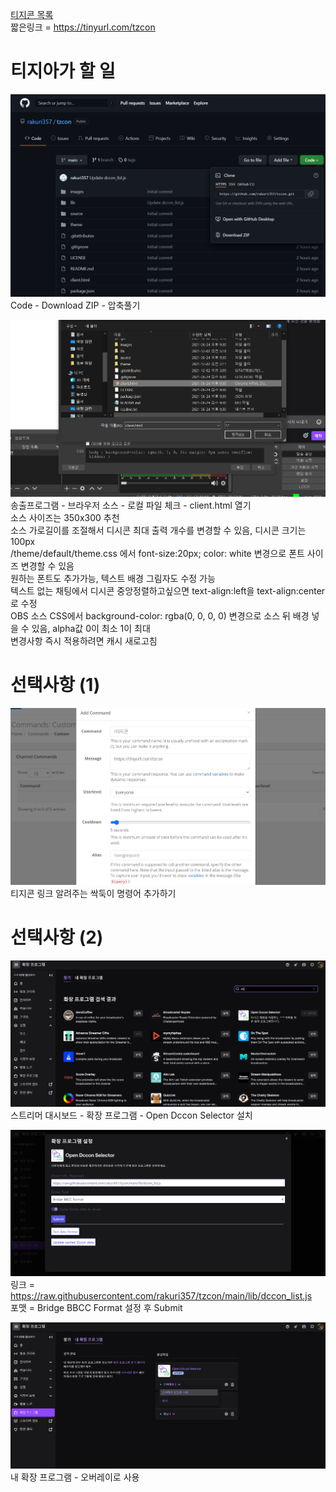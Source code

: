[티지콘 목록](https://rishubil.github.io/jsassist-open-dccon/#/list?dccon_list=https%3A%2F%2Fopen-dccon-selector.update.sh%2Fapi%2Fconvert-dccon-url%3Ftype%3Dbridge_bbcc%26url%3Dhttps%3A%2F%2Fraw.githubusercontent.com%2Frakuri357%2Ftzcon%2Fmain%2Flib%2Fdccon_list.js)  
짧은링크 = https://tinyurl.com/tzcon  




# **티지아가 할 일**  




![image](./images/readme/image.png)  
Code - Download ZIP - 압축풀기  




![image5](./images/readme/image5.png)  
송출프로그램 - 브라우저 소스 - 로컬 파일 체크 - client.html 열기  
소스 사이즈는 350x300 추천  
소스 가로길이를 조절해서 디시콘 최대 출력 개수를 변경할 수 있음, 디시콘 크기는 100px  
/theme/default/theme.css 에서 font-size:20px; color: white 변경으로 폰트 사이즈 변경할 수 있음  
원하는 폰트도 추가가능, 텍스트 배경 그림자도 수정 가능  
텍스트 없는 채팅에서 디시콘 중앙정렬하고싶으면 text-align:left을 text-align:center로 수정  
OBS 소스 CSS에서 background-color: rgba(0, 0, 0, 0) 변경으로 소스 뒤 배경 넣을 수 있음, alpha값 0이 최소 1이 최대  
변경사항 즉시 적용하려면 캐시 새로고침  



# **선택사항 (1)**  




![image6](./images/readme/image6.png)  
티지콘 링크 알려주는 싹둑이 명령어 추가하기  




# **선택사항 (2)**  




![image2](./images/readme/image2.png)  
스트리머 대시보드 - 확장 프로그램 - Open Dccon Selector 설치  




![image3](./images/readme/image3.png)  
링크 = https://raw.githubusercontent.com/rakuri357/tzcon/main/lib/dccon_list.js  
포맷 = Bridge BBCC Format 설정 후 Submit  




![image4](./images/readme/image4.png)  
내 확장 프로그램 - 오버레이로 사용